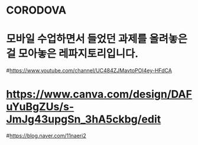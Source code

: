 # CORODOVA

# 모바일 수업하면서 들었던 과제를 올려놓은 걸 모아놓은 레파지토리입니다.
#https://www.youtube.com/channel/UC484ZJMavtoPOI4ey-HFdCA
# https://www.canva.com/design/DAFuYuBgZUs/s-JmJg43upgSn_3hA5ckbg/edit
#https://blog.naver.com/11naeri2